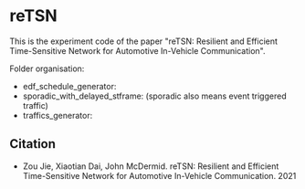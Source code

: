 # reTSN
This is the experiment code of the paper "reTSN: Resilient and Efficient Time-Sensitive Network for Automotive In-Vehicle Communication".

Folder organisation:

- edf_schedule_generator:
- sporadic_with_delayed_stframe: (sporadic also means event triggered traffic)
- traffics_generator:


## Citation
- Zou Jie, Xiaotian Dai, John McDermid. reTSN: Resilient and Efficient Time-Sensitive Network for Automotive In-Vehicle Communication. 2021 
